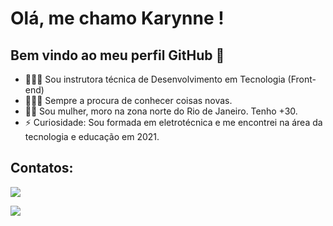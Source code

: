 # Olá, me chamo Karynne ! 
## Bem vindo ao meu perfil GitHub 👋

- 👩🏽‍🚀 Sou instrutora técnica de Desenvolvimento em Tecnologia (Front-end)
- 👩🏽‍💻 Sempre a procura de conhecer coisas novas.
- 🙆🏽 Sou mulher, moro na zona norte do Rio de Janeiro. Tenho +30. 
- ⚡ Curiosidade: Sou formada em eletrotécnica e me encontrei na área da tecnologia e educação em 2021. 


## Contatos:

<div>

<a href="https://www.instagram.com/munizkary/" target="_blank"><img src="https://img.shields.io/badge/-Instagram-%23E4405F?style=for-the-badge&logo=instagram&logoColor=white" target="_blank"></a>

<a href="https://www.linkedin.com/in/karynne-moreira-4865905a/" target="_blank"><img src="https://img.shields.io/badge/-LinkedIn-%230077B5?style=for-the-badge&logo=linkedin&logoColor=white" target="_blank"></a>   
</div>

